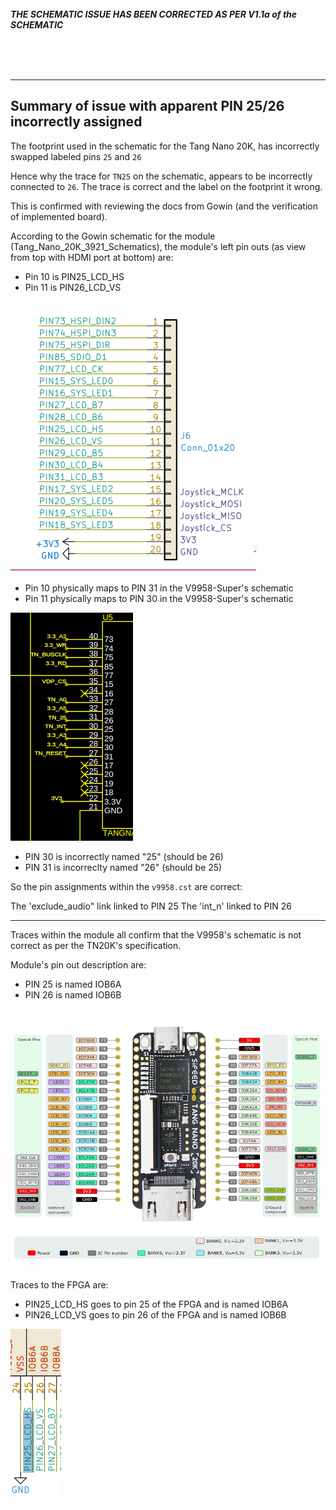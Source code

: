 
<br/>
<br/>
<br/>

***THE SCHEMATIC ISSUE HAS BEEN CORRECTED AS PER V1.1a of the SCHEMATIC***

<br/>
<br/>
<br/>

---
## Summary of issue with apparent PIN 25/26 incorrectly assigned

The footprint used in the schematic for the Tang Nano 20K, has incorrectly swapped labeled
pins `25` and `26`

Hence why the trace for `TN25` on the schematic, appears to be incorrectly connected to `26`.  The trace is correct and the label on the footprint it wrong.

This is confirmed with reviewing the docs from Gowin (and the verification of implemented board).

According to the Gowin schematic for the module (Tang_Nano_20K_3921_Schematics), the module's left pin outs (as view from top with HDMI port at bottom) are:

* Pin 10 is PIN25_LCD_HS
* Pin 11 is PIN26_LCD_VS

<img src="./schematic-pin-assignments.png"/>

* Pin 10 physically maps to PIN 31 in the V9958-Super's schematic
* Pin 11 physically maps to PIN 30 in the V9958-Super's schematic

<img src="./schematic-dodgy-pin-numbering.png"/>

* PIN 30 is incorrectly named "25" (should be 26)
* PIN 31 is incorreclty named "26" (should be 25)


So the pin assignments within the `v9958.cst` are correct:

The 'exclude_audio" link linked to PIN 25
The 'int_n' linked to PIN 26

---

Traces within the module all confirm that the V9958's schematic is not correct as per the TN20K's specification.

Module's pin out description are:

* PIN 25 is named IOB6A
* PIN 26 is named IOB6B

<img src="./tang_nano_20k_pinlabel.png"/>


Traces to the FPGA are:

* PIN25_LCD_HS goes to pin 25 of the FPGA and is named IOB6A
* PIN26_LCD_VS goes to pin 26 of the FPGA and is named IOB6B

<img src="./schematic-pin-trace.png"/>
